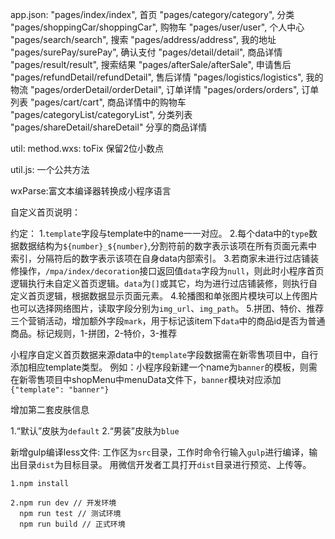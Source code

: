 app.json:
    "pages/index/index",   首页
    "pages/category/category", 分类
    "pages/shoppingCar/shoppingCar", 购物车
    "pages/user/user", 个人中心
    "pages/search/search", 搜索
    "pages/address/address", 我的地址
    "pages/surePay/surePay", 确认支付
    "pages/detail/detail", 商品详情
    "pages/result/result", 搜索结果
    "pages/afterSale/afterSale", 申请售后
    "pages/refundDetail/refundDetail",  售后详情
    "pages/logistics/logistics", 我的物流
    "pages/orderDetail/orderDetail", 订单详情
    "pages/orders/orders", 订单列表
    "pages/cart/cart", 商品详情中的购物车
    "pages/categoryList/categoryList", 分类列表
    "pages/shareDetail/shareDetail"  分享的商品详情

util:
  method.wxs:  toFix   保留2位小数点

  util.js:   一个公共方法


wxParse:富文本编译器转换成小程序语言

自定义首页说明： 

  约定：
    1.`template`字段与template中的name一一对应。
    2.每个data中的`type`数据数据结构为`${number}_${number}`,分割符前的数字表示该项在所有页面元素中索引，分隔符后的数字表示该项在自身data内部索引。
    3.若商家未进行过店铺装修操作，`/mpa/index/decoration`接口返回值`data`字段为`null`，则此时小程序首页逻辑执行未自定义首页逻辑。`data`为`[]`或其它，均为进行过店铺装修，则执行自定义首页逻辑，根据数据显示页面元素。
    4.轮播图和单张图片模块可以上传图片也可以选择网络图片，读取字段分别为`img_url`、`img_path`。
    5.拼团、特价、推荐三个营销活动，增加额外字段`mark`，用于标记该item下`data`中的商品id是否为普通商品。标记规则，1-拼团，2-特价，3-推荐

  小程序自定义首页数据来源data中的`template`字段数据需在新零售项目中，自行添加相应template类型。
  例如：小程序段新建一个name为`banner`的模板，则需在新零售项目中shopMenu中menuData文件下，`banner`模块对应添加`{"template": "banner"}`

增加第二套皮肤信息

  1.“默认”皮肤为`default`
  2.“男装”皮肤为`blue`

新增gulp编译less文件:
    工作区为`src`目录，工作时命令行输入`gulp`进行编译，输出目录`dist`为目标目录。
    用微信开发者工具打开`dist`目录进行预览、上传等。

    1.npm install

    2.npm run dev // 开发环境
      npm run test // 测试环境
      npm run build // 正式环境

    